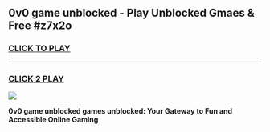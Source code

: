 
## 0v0 game unblocked - Play Unblocked Gmaes & Free #z7x2o
<h3>
<a href="https://premium.freeplayer.one?title=0v0_game_unblocked&ref=01M">CLICK TO PLAY</a></h3>
<hr>

<h3>
<a href="https://premium.freeplayer.one?title=0v0_game_unblocked&ref=01M">CLICK 2 PLAY</a>
  
</h3>

<a href="https://premium.freeplayer.one?title=0v0_game_unblocked&ref=01M"><img src="https://clearcache.store/games.png"></a>


**0v0 game unblocked games unblocked: Your Gateway to Fun and Accessible Online Gaming**
